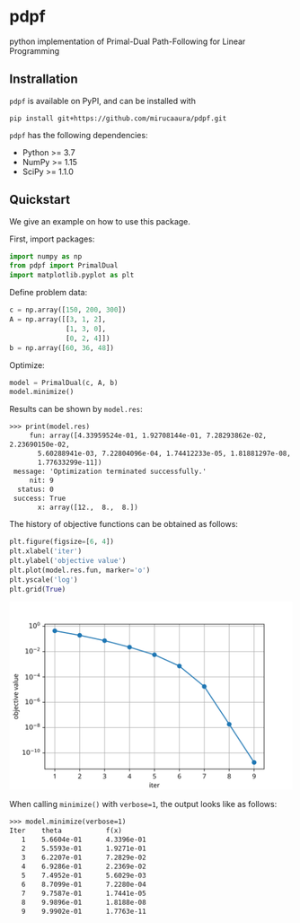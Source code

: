 # pdpf
python implementation of Primal-Dual Path-Following for Linear Programming

## Instrallation

`pdpf` is available on PyPI, and can be installed with

```shell
pip install git+https://github.com/mirucaaura/pdpf.git
```

`pdpf` has the following dependencies:

- Python >= 3.7
- NumPy >= 1.15
- SciPy >= 1.1.0

## Quickstart

We give an example on how to use this package.

First, import packages:

```python
import numpy as np
from pdpf import PrimalDual
import matplotlib.pyplot as plt
```

Define problem data:

```python
c = np.array([150, 200, 300])
A = np.array([[3, 1, 2],
              [1, 3, 0],
              [0, 2, 4]])
b = np.array([60, 36, 48])
```

Optimize:

```python
model = PrimalDual(c, A, b)
model.minimize()
```

Results can be shown by `model.res`:

```shell
>>> print(model.res)
     fun: array([4.33959524e-01, 1.92708144e-01, 7.28293862e-02, 2.23690150e-02,
       5.60288941e-03, 7.22804096e-04, 1.74412233e-05, 1.81881297e-08,
       1.77633299e-11])
 message: 'Optimization terminated successfully.'
     nit: 9
  status: 0
 success: True
       x: array([12.,  8.,  8.])
```

The history of objective functions can be obtained as follows:

```python
plt.figure(figsize=[6, 4])
plt.xlabel('iter')
plt.ylabel('objective value')
plt.plot(model.res.fun, marker='o')
plt.yscale('log')
plt.grid(True)
```

<img src="figs/small.svg" />

When calling `minimize()` with `verbose=1`, the output looks like as follows:

```shell
>>> model.minimize(verbose=1)
Iter    theta           f(x)
   1    5.6604e-01      4.3396e-01
   2    5.5593e-01      1.9271e-01
   3    6.2207e-01      7.2829e-02
   4    6.9286e-01      2.2369e-02
   5    7.4952e-01      5.6029e-03
   6    8.7099e-01      7.2280e-04
   7    9.7587e-01      1.7441e-05
   8    9.9896e-01      1.8188e-08
   9    9.9902e-01      1.7763e-11
```

